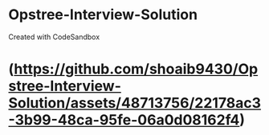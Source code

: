 # Opstree-Interview-Solution
Created with CodeSandbox

# (https://github.com/shoaib9430/Opstree-Interview-Solution/assets/48713756/22178ac3-3b99-48ca-95fe-06a0d08162f4)

